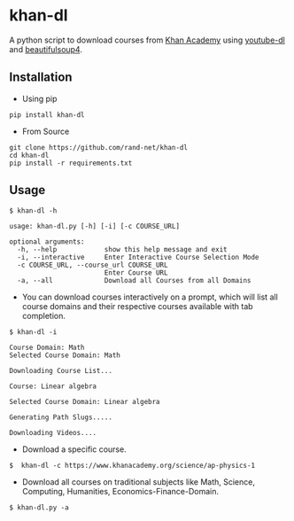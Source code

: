 # khan-dl

A python script to download courses from  [Khan Academy](https://www.khanacademy.org) using [youtube-dl](https://github.com/ytdl-org/youtube-dl) and [beautifulsoup4](https://pypi.org/project/beautifulsoup4/).

## Installation

* Using pip

```
pip install khan-dl

```

* From Source
```
git clone https://github.com/rand-net/khan-dl
cd khan-dl
pip install -r requirements.txt
```

## Usage

```
$ khan-dl -h

usage: khan-dl.py [-h] [-i] [-c COURSE_URL]

optional arguments:
  -h, --help            show this help message and exit
  -i, --interactive     Enter Interactive Course Selection Mode
  -c COURSE_URL, --course_url COURSE_URL
                        Enter Course URL
  -a, --all             Download all Courses from all Domains
```

* You can download courses interactively on a prompt, which will list all course
    domains and their respective courses available with tab completion.

```
$ khan-dl -i

Course Domain: Math
Selected Course Domain: Math

Downloading Course List...

Course: Linear algebra

Selected Course Domain: Linear algebra

Generating Path Slugs.....

Downloading Videos....

```

* Download a specific course.

```
$  khan-dl -c https://www.khanacademy.org/science/ap-physics-1

```

* Download all courses on traditional subjects like Math, Science, Computing, Humanities, Economics-Finance-Domain.

```
$ khan-dl.py -a

```
